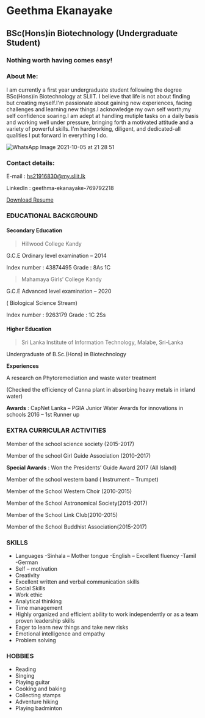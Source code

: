 # **Geethma Ekanayake**

## BSc(Hons)in Biotechnology (Undergraduate Student) 

### **Nothing worth having comes easy!** 

### About Me: 

I am currently a first year undergraduate student following the degree BSc(Hons)in Biotechnology at SLIIT. I believe that life is not about finding but creating myself.I'm passionate about gaining new experiences, facing challenges and learning new things.I acknowledge my own self worth;my self confidence soaring.I am adept at handling mutiple tasks on a daily basis and working well under pressure, bringing forth a motivated attitude and a variety of powerful skills. I'm hardworking, diligent, and dedicated-all qualities l put forward in everything I do. 

![WhatsApp Image 2021-10-05 at 21 28 51](https://user-images.githubusercontent.com/91940743/136059739-4621ffcc-5c0f-4045-be0f-30bd5f2cbd8d.jpeg)

### Contact details:

E-mail : [hs21916830@my.sliit.lk](mailto:hs21916830@my.sliit.lk) 

LinkedIn : geethma-ekanayake-769792218

[Download Resume](https://drive.google.com/file/d/1Lsy_CUizUSAFRKAYa1Dj-mQid9H-oz0C/view?usp=sharing)

### EDUCATIONAL BACKGROUND

#### Secondary Education 

> Hillwood College Kandy

   G.C.E Ordinary level examination – 2014

   Index number : 43874495 Grade : 8As 1C

> Mahamaya Girls’ College Kandy

   G.C.E Advanced level examination – 2020

   ( Biological Science Stream)

   Index number : 9263179 Grade : 1C 2Ss

#### Higher Education

> Sri Lanka Institute of Information Technology, Malabe, Sri-Lanka 

  Undergraduate of B.Sc.(Hons) in Biotechnology

**Experiences**

 A research on Phytoremediation and waste water treatment

(Checked the efficiency of Canna plant in absorbing heavy metals in inland water)

**Awards** : CapNet Lanka – PGIA Junior Water Awards for innovations in schools 2016 – 1st Runner up

### EXTRA CURRICULAR ACTIVITIES

Member of the school science society (2015-2017)

Member of the school Girl Guide Association (2010-2017)

**Special Awards** : Won the Presidents’ Guide Award 2017 (All Island)

Member of the school western band ( Instrument – Trumpet)

Member of the School Western Choir (2010-2015)

Member of the School Astronomical Society(2015-2017)

Member of the School Link Club(2010-2015)

Member of the School Buddhist Association(2015-2017)

### SKILLS

* Languages
-Sinhala – Mother tongue
-English – Excellent fluency
-Tamil
-German
* Self – motivation
* Creativity
* Excellent written and verbal communication skills
* Social Skills
* Work ethic
* Analytical thinking
* Time management
* Highly organized and efficient ability to work
 independently or as a team proven leadership skills
* Eager to learn new things and take new risks
* Emotional intelligence and empathy
* Problem solving

### HOBBIES

 * Reading
 * Singing
 * Playing guitar
 * Cooking and baking
 * Collecting stamps
 * Adventure hiking
 * Playing badminton
 
 



